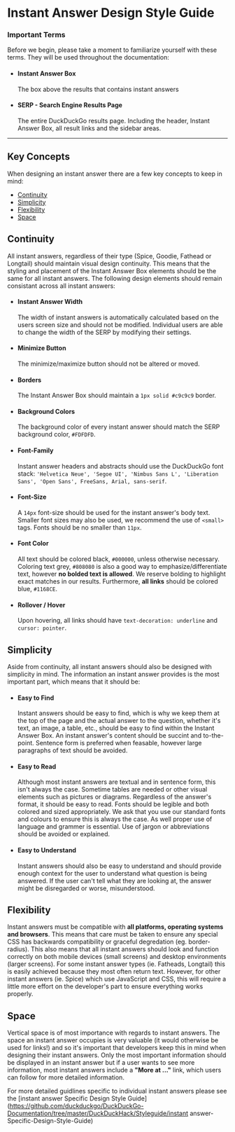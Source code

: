 # Instant Answer Design Style Guide

### Important Terms

Before we begin, please take a moment to familiarize yourself with these terms. They will be used throughout the documentation:

- #### Instant Answer Box
  
  The box above the results that contains instant answers

- #### SERP - Search Engine Results Page
  
  The entire DuckDuckGo results page. Including the header, Instant Answer Box, all result links and the sidebar areas.

---

## Key Concepts

When designing an instant answer there are a few key concepts to keep in mind:

- [Continuity](#continuity)
- [Simplicity](#simplicity)
- [Flexibility](#flexibility)
- [Space](#space)

## Continuity

All instant answers, regardless of their type (Spice, Goodie, Fathead or Longtail) should maintain visual design continuity. This means that the styling and placement of the Instant Answer Box elements should be the same for all instant answers. The following design elements should remain consistant across all instant answers:

- #### Instant Answer Width
  
  The width of instant answers is automatically calculated based on the users screen size and should not be modified. Individual users are able to change the width of the SERP by modifying their settings.

- #### Minimize Button
  
  The minimize/maximize button should not be altered or moved.

- #### Borders
  
  The Instant Answer Box should maintain a `1px solid #c9c9c9` border.

- #### Background Colors
  
  The background color of every instant answer should match the SERP background color, `#FDFDFD`.

- #### Font-Family
  
  Instant answer headers and abstracts should use the DuckDuckGo font stack: `'Helvetica Neue', 'Segoe UI', 'Nimbus Sans L', 'Liberation Sans', 'Open Sans', FreeSans, Arial, sans-serif`.

- #### Font-Size
  
  A `14px` font-size should be used for the instant answer's body text. Smaller font sizes may also be used, we recommend the use of `<small>` tags. Fonts should be no smaller than `11px`.

- #### Font Color
  
  All text should be colored black, `#000000`, unless otherwise necessary. Coloring text grey, `#808080` is also a good way to emphasize/differentiate text, however **no bolded text is allowed**. We reserve bolding to highlight exact matches in our results. Furthermore, **all links** should be colored blue, `#1168CE`.

- #### Rollover / Hover
  
  Upon hovering, all links should have `text-decoration: underline` and `cursor: pointer`.

## Simplicity

Aside from continuity, all instant answers should also be designed with simplicity in mind. The information an instant answer provides is the most important part, which means that it should be:

- #### Easy to Find
  
  Instant answers should be easy to find, which is why we keep them at the top of the page and the actual answer to the question, whether it's text, an image, a table, etc., should be easy to find within the Instant Answer Box. An instant answer's content should be succint and to-the-point. Sentence form is preferred when feasable, however large paragraphs of text should be avoided.

- #### Easy to Read
  
  Although most instant answers are textual and in sentence form, this isn't always the case. Sometime tables are needed or other visual elements such as pictures or diagrams. Regardless of the answer's format, it should be easy to read. Fonts should be legible and both colored and sized appropriately. We ask that you use our standard fonts and colours to ensure this is always the case. As well proper use of language and grammer is essential. Use of jargon or abbreviations should be avoided or explained.

- #### Easy to Understand
  
  Instant answers should also be easy to understand and should provide enough context for the user to understand what question is being answered. If the user can't tell what they are looking at, the answer might be disregarded or worse, misunderstood.

## Flexibility

Instant answers must be compatible with **all platforms, operating systems and browsers**. This means that care must be taken to ensure any special CSS has backwards compatibility or graceful degredation (eg. border-radius). This also means that all instant answers should look and function correctly on both mobile devices (small screens) and desktop environments (larger screens). For some instant answer types (ie. Fatheads, Longtail) this is easily achieved because they most often return text. However, for other instant answers (ie. Spice) which use JavaScript and CSS, this will require a little more effort on the developer's part to ensure everything works properly.

## Space

Vertical space is of most importance with regards to instant answers. The space an instant answer occupies is very valuable (it would otherwise be used for links!) and so it's important that developers keep this in mind when designing their instant answers. Only the most important information should be displayed in an instant answer but if a user wants to see more information, most instant answers include a **"More at ..."** link, which users can follow for more detailed information.

For more detailed guidlines specific to individual instant answers please see the [instant answer Specific Design Style Guide](https://github.com/duckduckgo/DuckDuckGo-Documentation/tree/master/DuckDuckHack/Styleguide/instant answer-Specific-Design-Style-Guide)
